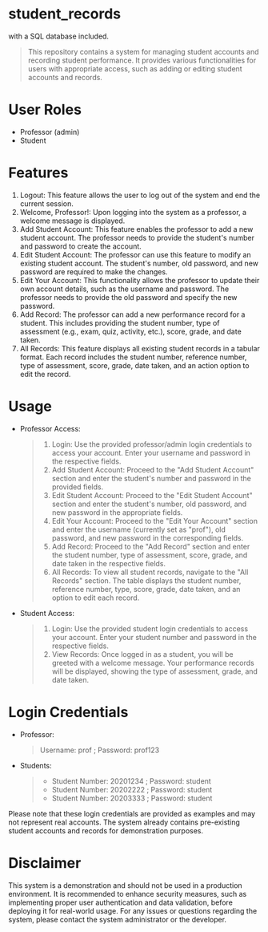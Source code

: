 # student_records
with a SQL database included.

> This repository contains a system for managing student accounts and recording student performance. It provides various functionalities for users with appropriate access, such as adding or editing student accounts and records.

# User Roles
*	Professor (admin)
*	Student

# Features
1.	Logout: This feature allows the user to log out of the system and end the current session.
2.	Welcome, Professor!: Upon logging into the system as a professor, a welcome message is displayed.
3.	Add Student Account: This feature enables the professor to add a new student account. The professor needs to provide the student's number and password to create the account.
4.	Edit Student Account: The professor can use this feature to modify an existing student account. The student's number, old password, and new password are required to make the changes.
5.	Edit Your Account: This functionality allows the professor to update their own account details, such as the username and password. The professor needs to provide the old password and specify the new password.
6.	Add Record: The professor can add a new performance record for a student. This includes providing the student number, type of assessment (e.g., exam, quiz, activity, etc.), score, grade, and date taken.
7.	All Records: This feature displays all existing student records in a tabular format. Each record includes the student number, reference number, type of assessment, score, grade, date taken, and an action option to edit the record.

# Usage

- Professor Access:
  > 1.	Login: Use the provided professor/admin login credentials to access your account. Enter your username and password in the respective fields.
  > 2.	Add Student Account: Proceed to the "Add Student Account" section and enter the student's number and password in the provided fields.
  > 3.	Edit Student Account: Proceed to the "Edit Student Account" section and enter the student's number, old password, and new password in the appropriate fields.
  > 4.	Edit Your Account: Proceed to the "Edit Your Account" section and enter the username (currently set as "prof"), old password, and new password in the corresponding fields.
  > 5.	Add Record: Proceed to the "Add Record" section and enter the student number, type of assessment, score, grade, and date taken in the respective fields.
  > 6.	All Records: To view all student records, navigate to the "All Records" section. The table displays the student number, reference number, type, score, grade, date taken, and an option to edit each record.

- Student Access:
  > 1.	Login: Use the provided student login credentials to access your account. Enter your student number and password in the respective fields.
  > 2.	View Records: Once logged in as a student, you will be greeted with a welcome message. Your performance records will be displayed, showing the type of assessment, grade, and date taken.

# Login Credentials
- Professor:
  > Username: prof ;
  > Password: prof123

- Students:
  > - Student Number: 20201234 ;
  > Password: student 
  >	- Student Number: 20202222 ;
  > Password: student
  >	- Student Number: 20203333 ;
  > Password: student

Please note that these login credentials are provided as examples and may not represent real accounts. The system already contains pre-existing student accounts and records for demonstration purposes.

# Disclaimer
This system is a demonstration and should not be used in a production environment. It is recommended to enhance security measures, such as implementing proper user authentication and data validation, before deploying it for real-world usage.
For any issues or questions regarding the system, please contact the system administrator or the developer.
